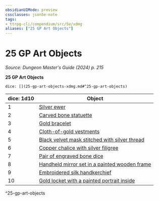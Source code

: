 ```yaml
---
obsidianUIMode: preview
cssclasses: json5e-note
tags:
- ttrpg-cli/compendium/src/5e/xdmg
aliases: ["25 GP Art Objects"]
---
```

# 25 GP Art Objects
*Source: Dungeon Master's Guide (2024) p. 215* 

**25 GP Art Objects**

`dice: [](25-gp-art-objects-xdmg.md#^25-gp-art-objects)`

| dice: 1d10 | Object |
|------------|--------|
| 1 | [Silver ewer](Misc%20Files/CLI/compendium/items/silver-ewer-xdmg.md) |
| 2 | [Carved bone statuette](Misc%20Files/CLI/compendium/items/carved-bone-statuette-xdmg.md) |
| 3 | [Gold bracelet](Misc%20Files/CLI/compendium/items/gold-bracelet-xdmg.md) |
| 4 | [Cloth-of-gold vestments](Misc%20Files/CLI/compendium/items/cloth-of-gold-vestments-xdmg.md) |
| 5 | [Black velvet mask stitched with silver thread](Misc%20Files/CLI/compendium/items/black-velvet-mask-stitched-with-silver-thread-xdmg.md) |
| 6 | [Copper chalice with silver filigree](Misc%20Files/CLI/compendium/items/copper-chalice-with-silver-filigree-xdmg.md) |
| 7 | [Pair of engraved bone dice](Misc%20Files/CLI/compendium/items/pair-of-engraved-bone-dice-xdmg.md) |
| 8 | [Handheld mirror set in a painted wooden frame](Misc%20Files/CLI/compendium/items/handheld-mirror-set-in-a-painted-wooden-frame-xdmg.md) |
| 9 | [Embroidered silk handkerchief](Misc%20Files/CLI/compendium/items/embroidered-silk-handkerchief-xdmg.md) |
| 10 | [Gold locket with a painted portrait inside](Misc%20Files/CLI/compendium/items/gold-locket-with-a-painted-portrait-inside-xdmg.md) |
^25-gp-art-objects